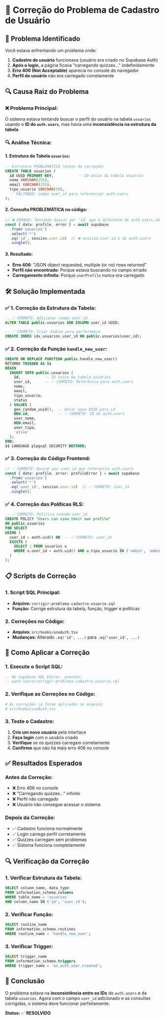 # 🔧 **Correção do Problema de Cadastro de Usuário**

## 🎯 **Problema Identificado**

Você estava enfrentando um problema onde:
1. **Cadastro de usuário** funcionava (usuário era criado no Supabase Auth)
2. **Após o login**, a página ficava "carregando quizzes..." indefinidamente
3. **Erro 406 (Not Acceptable)** aparecia no console do navegador
4. **Perfil do usuário** não era carregado corretamente

## 🔍 **Causa Raiz do Problema**

### **❌ Problema Principal:**
O sistema estava tentando buscar o perfil do usuário na tabela `usuarios` usando o **ID do `auth.users`**, mas havia uma **inconsistência na estrutura da tabela**.

### **🔍 Análise Técnica:**

#### **1. Estrutura da Tabela `usuarios`:**
```sql
-- Estrutura PROBLEMÁTICA (antes da correção)
CREATE TABLE usuarios (
  id UUID PRIMARY KEY,           -- ID único da tabela usuarios
  nome VARCHAR(255),
  email VARCHAR(255),
  tipo_usuario VARCHAR(50),
  -- FALTANDO: campo user_id para referenciar auth.users
);
```

#### **2. Consulta PROBLEMÁTICA no código:**
```typescript
// ❌ ERRADO: Tentando buscar por 'id' que é diferente do auth.users.id
const { data: profile, error } = await supabase
  .from('usuarios')
  .select('*')
  .eq('id', session.user.id)  // ❌ session.user.id é do auth.users
  .single();
```

#### **3. Resultado:**
- **Erro 406**: "JSON object requested, multiple (or no) rows returned"
- **Perfil não encontrado**: Porque estava buscando no campo errado
- **Carregamento infinito**: Porque `userProfile` nunca era carregado

## 🛠️ **Solução Implementada**

### **✅ 1. Correção da Estrutura da Tabela:**

```sql
-- ✅ CORRETO: Adicionar campo user_id
ALTER TABLE public.usuarios ADD COLUMN user_id UUID;

-- ✅ CORRETO: Criar índice para performance
CREATE INDEX idx_usuarios_user_id ON public.usuarios(user_id);
```

### **✅ 2. Correção da Função `handle_new_user`:**

```sql
CREATE OR REPLACE FUNCTION public.handle_new_user()
RETURNS TRIGGER AS $$
BEGIN
  INSERT INTO public.usuarios (
    id,           -- ID único da tabela usuarios
    user_id,      -- ✅ CORRETO: Referência para auth.users
    nome,
    email,
    tipo_usuario,
    status
  ) VALUES (
    gen_random_uuid(),  -- Gerar novo UUID para id
    NEW.id,             -- ✅ CORRETO: ID do auth.users
    user_nome,
    NEW.email,
    user_tipo,
    'ativo'
  );
END;
$$ LANGUAGE plpgsql SECURITY DEFINER;
```

### **✅ 3. Correção do Código Frontend:**

```typescript
// ✅ CORRETO: Buscar por user_id que referencia auth.users
const { data: profile, error: profileError } = await supabase
  .from('usuarios')
  .select('*')
  .eq('user_id', session.user.id)  // ✅ CORRETO: user_id
  .single();
```

### **✅ 4. Correção das Políticas RLS:**

```sql
-- ✅ CORRETO: Política usando user_id
CREATE POLICY "Users can view their own profile"
ON public.usuarios
FOR SELECT
USING (
  user_id = auth.uid() OR  -- ✅ CORRETO: user_id
  EXISTS (
    SELECT 1 FROM usuarios u 
    WHERE u.user_id = auth.uid() AND u.tipo_usuario IN ('admin', 'admin_master')
  )
);
```

## 📋 **Scripts de Correção**

### **1. Script SQL Principal:**
- **Arquivo:** `corrigir-problema-cadastro-usuario.sql`
- **Função:** Corrige estrutura da tabela, função, trigger e políticas

### **2. Correções no Código:**
- **Arquivo:** `src/hooks/useAuth.tsx`
- **Mudanças:** Alterado `.eq('id', ...)` para `.eq('user_id', ...)`

## 🚀 **Como Aplicar a Correção**

### **1. Execute o Script SQL:**
```sql
-- No Supabase SQL Editor, execute:
-- pana-learn/corrigir-problema-cadastro-usuario.sql
```

### **2. Verifique as Correções no Código:**
```bash
# As correções já foram aplicadas no arquivo:
# src/hooks/useAuth.tsx
```

### **3. Teste o Cadastro:**
1. **Crie um novo usuário** pela interface
2. **Faça login** com o usuário criado
3. **Verifique** se os quizzes carregam corretamente
4. **Confirme** que não há mais erro 406 no console

## ✅ **Resultados Esperados**

### **Antes da Correção:**
- ❌ Erro 406 no console
- ❌ "Carregando quizzes..." infinito
- ❌ Perfil não carregado
- ❌ Usuário não consegue acessar o sistema

### **Depois da Correção:**
- ✅ Cadastro funciona normalmente
- ✅ Login carrega perfil corretamente
- ✅ Quizzes carregam sem problemas
- ✅ Sistema funciona completamente

## 🔍 **Verificação da Correção**

### **1. Verificar Estrutura da Tabela:**
```sql
SELECT column_name, data_type 
FROM information_schema.columns 
WHERE table_name = 'usuarios' 
AND column_name IN ('id', 'user_id');
```

### **2. Verificar Função:**
```sql
SELECT routine_name 
FROM information_schema.routines 
WHERE routine_name = 'handle_new_user';
```

### **3. Verificar Trigger:**
```sql
SELECT trigger_name 
FROM information_schema.triggers 
WHERE trigger_name = 'on_auth_user_created';
```

## 🎯 **Conclusão**

O problema estava na **inconsistência entre os IDs** do `auth.users` e da tabela `usuarios`. Agora com o campo `user_id` adicionado e as consultas corrigidas, o sistema deve funcionar perfeitamente.

**Status:** ✅ **RESOLVIDO**

























